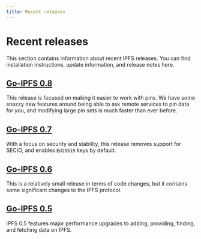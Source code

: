 ```yaml
---
title: Recent releases
---
```


# Recent releases

This section contains information about recent IPFS releases. You can find installation instructions, update information, and release notes here.

## [Go-IPFS 0.8](https://github.com/ipfs/go-ipfs/releases/tag/v0.8.0)

This release is focused on making it easier to work with pins. We have some snazzy new features around being able to ask remote services to pin data for you, and modifying large pin sets is much faster than ever before.

## [Go-IPFS 0.7](https://github.com/ipfs/go-ipfs/releases/tag/v0.7.0)

With a focus on security and stability, this release removes support for SECIO, and enables `Ed25519` keys by default.

## [Go-IPFS 0.6](https://github.com/ipfs/go-ipfs/releases/tag/v0.6.0)

This is a relatively small release in terms of code changes, but it contains some significant changes to the IPFS protocol.

## [Go-IPFS 0.5](https://github.com/ipfs/go-ipfs/releases/tag/v0.5.0)

IPFS 0.5 features major performance upgrades to adding, providing, finding, and fetching data on IPFS.

